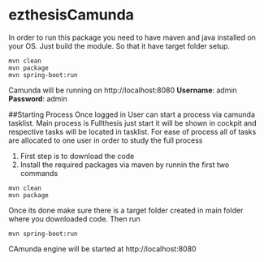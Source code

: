 # ezthesisCamunda
In order to run this package you need to have maven and java installed on your OS.
Just build the module. So that it have target folder setup. 
```
mvn clean
mvn package
mvn spring-boot:run
```
Camunda will be running on http://localhost:8080
**Username**: admin
**Password**: admin

##Starting Process
Once logged in User can start a process via camunda tasklist.
Main process is Fullthesis just start it will be shown in cockpit and respective tasks will be located in tasklist.
For ease of process all of tasks are allocated to one user in order to study the full process

1. First step is to download the code
2. Install the required packages via maven by runnin the first two commands
```
mvn clean
mvn package
```
Once its done make sure there is a target folder created in main folder where you downloaded code.
Then run 
```$xslt
mvn spring-boot:run
```
CAmunda engine will be started at http://localhost:8080